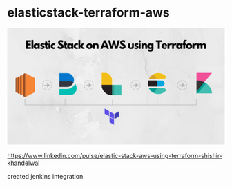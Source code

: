 # elasticstack-terraform-aws


![plot](./img1.png)

https://www.linkedin.com/pulse/elastic-stack-aws-using-terraform-shishir-khandelwal

created jenkins integration

